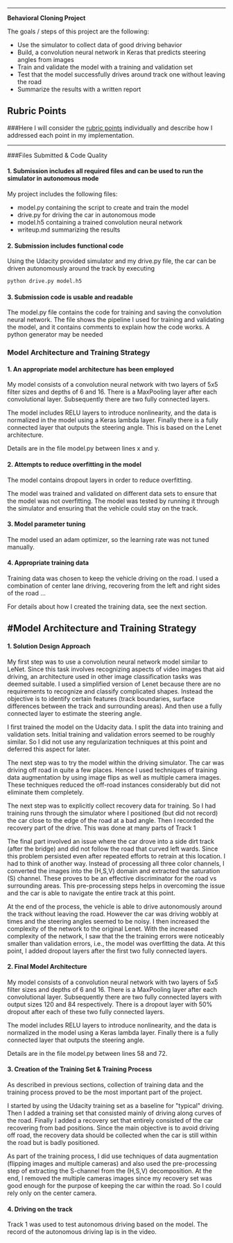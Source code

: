 
---

**Behavioral Cloning Project**

The goals / steps of this project are the following:
* Use the simulator to collect data of good driving behavior
* Build, a convolution neural network in Keras that predicts steering angles from images
* Train and validate the model with a training and validation set
* Test that the model successfully drives around track one without leaving the road
* Summarize the results with a written report


[//]: # (Image References)

[image1]: ./examples/placeholder.png "Model Visualization"
[image2]: ./examples/placeholder.png "Grayscaling"
[image3]: ./examples/placeholder_small.png "Recovery Image"
[image4]: ./examples/placeholder_small.png "Recovery Image"
[image5]: ./examples/placeholder_small.png "Recovery Image"
[image6]: ./examples/placeholder_small.png "Normal Image"
[image7]: ./examples/placeholder_small.png "Flipped Image"

## Rubric Points
###Here I will consider the [rubric points](https://review.udacity.com/#!/rubrics/432/view) individually and describe how I addressed each point in my implementation.  

---
###Files Submitted & Code Quality

#### 1. Submission includes all required files and can be used to run the simulator in autonomous mode

My project includes the following files:
* model.py containing the script to create and train the model
* drive.py for driving the car in autonomous mode
* model.h5 containing a trained convolution neural network 
* writeup.md summarizing the results

#### 2. Submission includes functional code
Using the Udacity provided simulator and my drive.py file, the car can be driven autonomously around the track by executing 
```sh
python drive.py model.h5
```

#### 3. Submission code is usable and readable

The model.py file contains the code for training and saving the convolution neural network. The file shows the pipeline I used for training and validating the model, and it contains comments to explain how the code works.
A python generator may be needed

### Model Architecture and Training Strategy

#### 1. An appropriate model architecture has been employed

My model consists of a convolution neural network with two layers of 5x5 filter sizes and depths of 6 and 16. There is a MaxPooling layer after each convolutional layer. Subsequently there are two fully connected layers.

The model includes RELU layers to introduce nonlinearity, and the data is normalized in the model using a Keras lambda layer. 
Finally there is a fully connected layer that outputs the steering angle. This is based on the Lenet architecture.

Details are in the file model.py between lines x and y.

#### 2. Attempts to reduce overfitting in the model

The model contains dropout layers in order to reduce overfitting. 

The model was trained and validated on different data sets to ensure that the model was not overfitting. The model was tested by running it through the simulator and ensuring that the vehicle could stay on the track.

#### 3. Model parameter tuning

The model used an adam optimizer, so the learning rate was not tuned manually.

#### 4. Appropriate training data

Training data was chosen to keep the vehicle driving on the road. I used a combination of center lane driving, recovering from the left and right sides of the road ... 

For details about how I created the training data, see the next section. 

## #Model Architecture and Training Strategy

#### 1. Solution Design Approach

My first step was to use a convolution neural network model similar to LeNet. Since this task involves recognizing aspects of video images that aid driving, an architecture used in other image classification tasks was deemed suitable. I used a simplified version of Lenet because there are no requirements to recognize and classify complicated shapes. Instead the objective is to identify certain features (track boundaries, surface differences between the track and surrounding areas). And then use a fully connected layer to estimate the steering angle.

I first trained the model on the Udacity data. I split the data into training and validation sets. Initial training and validation errors seemed to be roughly similar. So I did not use any regularization techniques at this point and deferred this aspect for later.

The next step was to try the model within the driving simulator. The car was driving off road in quite a few places. Hence I used techniques of training data augmentation by using image flips as well as multiple camera images. These techniques reduced the off-road instances considerably but did not eliminate them completely. 

The next step was to explicitly collect recovery data for training. So I had training runs through the simulator where I positioned (but did not record) the car close to the edge of the road at a bad angle. Then I recorded the recovery part of the drive. This was done at many parts of Track 1

The final part involved an issue where the car drove into a side dirt track (after the bridge) and did not follow the road that curved left wards. Since this problem persisted even after repeated efforts to retrain at this location. I had to think of another way. Instead of processing all three color channels, I converted the images into the (H,S,V) domain and extracted the saturation (S) channel. These proves to be an effective discriminator for the road vs surrounding areas. This pre-processing steps helps in overcoming the issue and the car is able to navigate the entire track at this point.

At the end of the process, the vehicle is able to drive autonomously around the track without leaving the road. However the car was driving wobbly at times and the steering angles seemed to be noisy. I then increased the complexity of the network to the original Lenet. 
With the increased complexity of the network, I saw that the the training errors were noticeably smaller than validation errors, i.e., the model was overfitting the data. At this point, I added dropout layers after the first two fully connected layers.

#### 2. Final Model Architecture

My model consists of a convolution neural network with two layers of 5x5 filter sizes and depths of 6 and 16. There is a MaxPooling layer after each convolutional layer. Subsequently there are two fully connected layers with output sizes 120 and 84 respectively. There is a dropout layer with 50% dropout after each of these two fully connected layers.

The model includes RELU layers to introduce nonlinearity, and the data is normalized in the model using a Keras lambda layer. 
Finally there is a fully connected layer that outputs the steering angle.

Details are in the file model.py between lines 58 and 72.


#### 3. Creation of the Training Set & Training Process

As described in previous sections, collection of training data and the training process proved to be the most important part of the  project.

I started by using the Udacity training set as a baseline for "typical" driving. Then I added a training set that consisted mainly of driving along curves of the road. Finally I added a recovery set that entirely consisted of the car recovering from bad positions.
Since the main objective is to avoid driving off road, the recovery data should be collected when the car is still within the road but is badly positioned.

As part of the training process, I did use techniques of data augmentation (flipping images and multiple cameras) and also used the pre-processing step of extracting the S-channel from the (H,S,V) decomposition. At the end, I removed the multiple cameras images since my recovery set was good enough for the purpose of keeping the car within the road. So I could rely only on the center camera.

#### 4. Driving on the track
Track 1 was used to test autonomous driving based on the model. The record of the autonomous driving lap is in the video.
